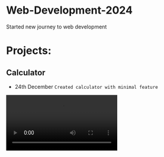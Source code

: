 # Web-Development-2024

Started new journey to web development

# Projects:

## Calculator

- 24th December `Created calculator with minimal feature`

![Clculator-Demo](./Programming/Development/Project/Demo/Screencast_20241224_124728.webm)
